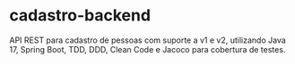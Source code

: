# cadastro-backend
API REST para cadastro de pessoas com suporte a v1 e v2, utilizando Java 17, Spring Boot, TDD, DDD, Clean Code e Jacoco para cobertura de testes.
